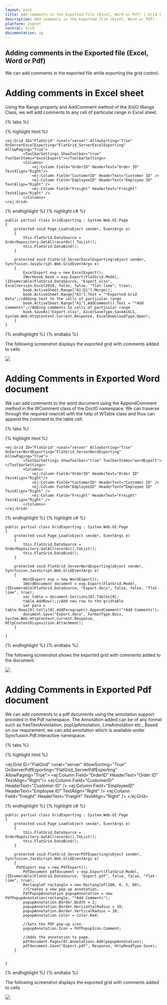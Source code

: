 ```yaml
---
layout: post
title: Add comments in the Exported file (Excel, Word or Pdf) | Grid | ASP.NET Webforms | Syncfusion
description: Add comments in the Exported file (Excel, Word or Pdf)
platform: aspnet
control: Grid
documentation: ug
---
```


## Adding comments in the Exported file (Excel, Word or Pdf)

We can add comments in the exported file while exporting the grid control.

# Adding comments in Excel sheet

Using the Range property and AddComment method of the XlsIO IRange Class, we will add comments to any cell of particular range in Excel sheet. 

{% tabs %}

{% highlight html %}

    <ej:Grid ID="FlatGrid" runat="server" AllowSorting="True" OnServerExcelExporting="FlatGrid_ServerExcelExporting" AllowPaging="True">
            <ToolbarSettings ShowToolbar="true" ToolbarItems="excelExport"></ToolbarSettings>
            <Columns>
                <ej:Column Field="OrderID" HeaderText="Order ID" TextAlign="Right"/>
                <ej:Column Field="CustomerID" HeaderText="Customer ID" />
                <ej:Column Field="EmployeeID" HeaderText="Employee ID" TextAlign="Right" />
                <ej:Column Field="Freight" HeaderText="Freight" TextAlign="Right" />
            </Columns>
    </ej:Grid>
 
        
{% endhighlight %}
{% highlight c# %}

    public partial class GridExporting : System.Web.UI.Page
    { 
        protected void Page_Load(object sender, EventArgs e)
        {
            this.FlatGrid.DataSource = OrderRepository.GetAllrecords().ToList();
            this.FlatGrid.DataBind();
        }        

        protected void FlatGrid_ServerExcelExporting(object sender, Syncfusion.JavaScript.Web.GridEventArgs e)
        {
            ExcelExport exp = new ExcelExport();
            IWorkbook book = exp.Export(FlatGrid.Model, (IEnumerable)FlatGrid.DataSource, "Export.xlsx", ExcelVersion.Excel2010, false, false, "flat-lime", true);
            book.ActiveSheet.Range["A1:D1"].Merge();
            book.ActiveSheet.Range["A1"].Text = "*Exported Grid Data";//Adding text to the cells of particular range
            book.ActiveSheet.Range["A1"].AddComment().Text = "*Add Comments";//Adding comments to cells of particular range
            book.SaveAs("Export.xlsx", ExcelSaveType.SaveAsXLS, System.Web.HttpContext.Current.Response, ExcelDownloadType.Open);
        }
    }

{% endhighlight %}
{% endtabs %}

The following screenshot displays the exported grid with comments added to cells

![](Add-comments-in-the-Exported-file_images/Add-comments-in-the-Exported-file_img1.png)

# Adding Comments in Exported Word document

We can add comments to the word document using the AppendComment method in the WComment class of the DocIO namespace. We can traverse through the required row/cell with the help of WTable class and thus can append the comment to the table cell.

{% tabs %}

{% highlight html %}

    <ej:Grid ID="FlatGrid" runat="server" AllowSorting="True" OnServerWordExporting="FlatGrid_ServerWordExporting" AllowPaging="True">
            <ToolbarSettings ShowToolbar="true" ToolbarItems="wordExport"></ToolbarSettings>
            <Columns>
                <ej:Column Field="OrderID" HeaderText="Order ID" TextAlign="Right"/>
                <ej:Column Field="CustomerID" HeaderText="Customer ID" />
                <ej:Column Field="EmployeeID" HeaderText="Employee ID" TextAlign="Right" />
                <ej:Column Field="Freight" HeaderText="Freight" TextAlign="Right" />
            </Columns>
    </ej:Grid> 

{% endhighlight %}
{% highlight c# %}

    public partial class GridExporting : System.Web.UI.Page
    { 
        protected void Page_Load(object sender, EventArgs e)
        {
            this.FlatGrid.DataSource = OrderRepository.GetAllrecords().ToList();
            this.FlatGrid.DataBind();
        }        

        protected void FlatGrid_ServerWordExporting(object sender, Syncfusion.JavaScript.Web.GridEventArgs e)
        {
            WordExport exp = new WordExport();
            IWordDocument document = exp.Export(FlatGrid.Model, (IEnumerable)FlatGrid.DataSource, "Export.docx", false, false, "flat-lime", true);
            var table = document.Sections[0].Tables[0];
            table.AddRow();//Add new row to the gridtable                    
            var para = table.Rows[0].Cells[0].AddParagraph().AppendComment("*Add Comments");
            document.Save("Export.docx", FormatType.Docx, System.Web.HttpContext.Current.Response, HttpContentDisposition.Attachment);
        }

    }
    
{% endhighlight %}
{% endtabs %}

The following screenshot shows the exported grid with comments added to the document.

![](Add-comments-in-the-Exported-file_images/Add-comments-in-the-Exported-file_img2.png)

# Adding Comments in Exported Pdf document

We can add comments to a pdf documents using the annotation support provided in the Pdf namespace. The Annotation added can be of any format such as freeTextAnnotation, popUpAnnotation, LineAnnotation etc., Based on our requirement, we can add annotation which is available under Syncfusion.Pdf.Interactive namespace.

{% tabs %}

{% highlight html %}

   <ej:Grid ID="FlatGrid" runat="server" AllowSorting="True" OnServerPdfExporting="FlatGrid_ServerPdfExporting" AllowPaging="True">
            <ToolbarSettings ShowToolbar="true" ToolbarItems="pdfExport"></ToolbarSettings>
            <Columns>
                <ej:Column Field="OrderID" HeaderText="Order ID" TextAlign="Right"/>
                <ej:Column Field="CustomerID" HeaderText="Customer ID" />
                <ej:Column Field="EmployeeID" HeaderText="Employee ID" TextAlign="Right" />
                <ej:Column Field="Freight" HeaderText="Freight" TextAlign="Right" />
            </Columns>
    </ej:Grid>  
        
{% endhighlight %}
{% highlight c# %}

    public partial class GridExporting : System.Web.UI.Page
    { 
        protected void Page_Load(object sender, EventArgs e)
        {
            this.FlatGrid.DataSource = OrderRepository.GetAllrecords().ToList();
            this.FlatGrid.DataBind();
        }        

        protected void FlatGrid_ServerPdfExporting(object sender, Syncfusion.JavaScript.Web.GridEventArgs e)
        {
         PdfExport exp = new PdfExport();
            PdfDocument pdfdocument = exp.Export(FlatGrid.Model, (IEnumerable)FlatGrid.DataSource, "Export.pdf", false, false, "flat-lime", true);
            RectangleF rectangle = new RectangleF(100, 0, 5, 80);
            //Creates a new pop-up annotation.
            PdfPopupAnnotation popupAnnotation = new PdfPopupAnnotation(rectangle, "*Add Comments");
            popupAnnotation.Border.Width = 2;
            popupAnnotation.Border.HorizontalRadius = 10;
            popupAnnotation.Border.VerticalRadius = 20;
            popupAnnotation.Color = Color.Red;

            //Sets the PDF pop-up icon.
            popupAnnotation.Icon = PdfPopupIcon.Comment;            

            //Adds the annotation to page.
            pdfdocument.Pages[0].Annotations.Add(popupAnnotation);
            pdfdocument.Save("Export.pdf", Response, HttpReadType.Save);
        }


    }
    
{% endhighlight %}
{% endtabs %}

The following screenshot displays the exported grid with comments added to cells

![](Add-comments-in-the-Exported-file_images/Add-comments-in-the-Exported-file_img3.png)